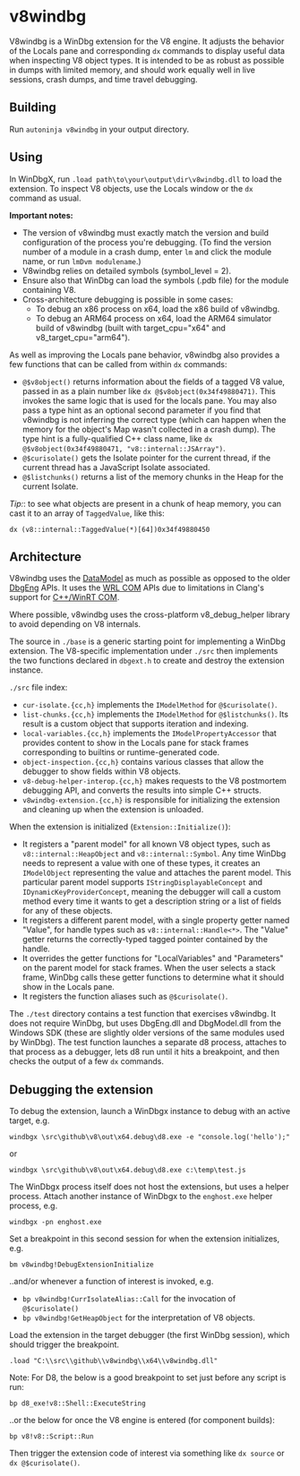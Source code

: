 # v8windbg

V8windbg is a WinDbg extension for the V8 engine. It adjusts the behavior of the
Locals pane and corresponding `dx` commands to display useful data when
inspecting V8 object types. It is intended to be as robust as possible in dumps
with limited memory, and should work equally well in live sessions, crash dumps,
and time travel debugging.

## Building

Run `autoninja v8windbg` in your output directory.

## Using

In WinDbgX, run `.load path\to\your\output\dir\v8windbg.dll` to load the
extension. To inspect V8 objects, use the Locals window or the `dx` command as
usual.

**Important notes:**

- The version of v8windbg must exactly match the version and build configuration
  of the process you're debugging. (To find the version number of a module in a
  crash dump, enter `lm` and click the module name, or run `lmDvm modulename`.)
- V8windbg relies on detailed symbols (symbol_level = 2).
- Ensure also that WinDbg can load the symbols (.pdb file) for the module
  containing V8.
- Cross-architecture debugging is possible in some cases:
  - To debug an x86 process on x64, load the x86 build of v8windbg.
  - To debug an ARM64 process on x64, load the ARM64 simulator build of v8windbg
    (built with target_cpu="x64" and v8_target_cpu="arm64").

As well as improving the Locals pane behavior, v8windbg also provides a few
functions that can be called from within `dx` commands:

- `@$v8object()` returns information about the fields of a tagged V8 value,
  passed in as a plain number like `dx @$v8object(0x34f49880471)`. This invokes
  the same logic that is used for the locals pane. You may also pass a type hint
  as an optional second parameter if you find that v8windbg is not inferring the
  correct type (which can happen when the memory for the object's Map wasn't
  collected in a crash dump). The type hint is a fully-qualified C++ class name,
  like `dx @$v8object(0x34f49880471, "v8::internal::JSArray")`.
- `@$curisolate()` gets the Isolate pointer for the current thread, if the
  current thread has a JavaScript Isolate associated.
- `@$listchunks()` returns a list of the memory chunks in the Heap for the
  current Isolate.

*Tip:*: to see what objects are present in a chunk of heap memory, you can cast
it to an array of `TaggedValue`, like this:

`dx (v8::internal::TaggedValue(*)[64])0x34f49880450`

## Architecture

V8windbg uses the [DataModel] as much as possible as opposed to the older
[DbgEng] APIs. It uses the [WRL COM] APIs due to limitations in Clang's support
for [C++/WinRT COM].

Where possible, v8windbg uses the cross-platform v8_debug_helper library to
avoid depending on V8 internals.

The source in `./base` is a generic starting point for implementing a WinDbg
extension. The V8-specific implementation under `./src` then implements the two
functions declared in `dbgext.h` to create and destroy the extension instance.

`./src` file index:

- `cur-isolate.{cc,h}` implements the `IModelMethod` for `@$curisolate()`.
- `list-chunks.{cc,h}` implements the `IModelMethod` for `@$listchunks()`. Its
  result is a custom object that supports iteration and indexing.
- `local-variables.{cc,h}` implements the `IModelPropertyAccessor` that provides
  content to show in the Locals pane for stack frames corresponding to builtins
  or runtime-generated code.
- `object-inspection.{cc,h}` contains various classes that allow the debugger to
  show fields within V8 objects.
- `v8-debug-helper-interop.{cc,h}` makes requests to the V8 postmortem debugging
  API, and converts the results into simple C++ structs.
- `v8windbg-extension.{cc,h}` is responsible for initializing the extension and
  cleaning up when the extension is unloaded.

When the extension is initialized (`Extension::Initialize()`):

- It registers a "parent model" for all known V8 object types, such as
  `v8::internal::HeapObject` and `v8::internal::Symbol`. Any time WinDbg needs
  to represent a value with one of these types, it creates an `IModelObject`
  representing the value and attaches the parent model. This particular parent
  model supports `IStringDisplayableConcept` and `IDynamicKeyProviderConcept`,
  meaning the debugger will call a custom method every time it wants to get a
  description string or a list of fields for any of these objects.
- It registers a different parent model, with a single property getter named
  "Value", for handle types such as `v8::internal::Handle<*>`. The "Value"
  getter returns the correctly-typed tagged pointer contained by the handle.
- It overrides the getter functions for "LocalVariables" and "Parameters" on the
  parent model for stack frames. When the user selects a stack frame, WinDbg
  calls these getter functions to determine what it should show in the Locals
  pane.
- It registers the function aliases such as `@$curisolate()`.

The `./test` directory contains a test function that exercises v8windbg. It does
not require WinDbg, but uses DbgEng.dll and DbgModel.dll from the Windows SDK
(these are slightly older versions of the same modules used by WinDbg). The test
function launches a separate d8 process, attaches to that process as a debugger,
lets d8 run until it hits a breakpoint, and then checks the output of a few `dx`
commands.

## Debugging the extension

To debug the extension, launch a WinDbgx instance to debug with an active
target, e.g.

`windbgx \src\github\v8\out\x64.debug\d8.exe -e "console.log('hello');"`

or

`windbgx \src\github\v8\out\x64.debug\d8.exe c:\temp\test.js`

The WinDbgx process itself does not host the extensions, but uses a helper
process. Attach another instance of WinDbgx to the `enghost.exe` helper process,
e.g.

`windbgx -pn enghost.exe`

Set a breakpoint in this second session for when the extension initializes, e.g.

`bm v8windbg!DebugExtensionInitialize`

..and/or whenever a function of interest is invoked, e.g.

 - `bp v8windbg!CurrIsolateAlias::Call` for the invocation of `@$curisolate()`
 - `bp v8windbg!GetHeapObject` for the interpretation of V8 objects.

Load the extension in the target debugger (the first WinDbg session), which
should trigger the breakpoint.

`.load "C:\\src\\github\\v8windbg\\x64\\v8windbg.dll"`

Note: For D8, the below is a good breakpoint to set just before any script is
run:

`bp d8_exe!v8::Shell::ExecuteString`

..or the below for once the V8 engine is entered (for component builds):

`bp v8!v8::Script::Run`

Then trigger the extension code of interest via something like `dx source` or
`dx @$curisolate()`.

[DataModel]: https://docs.microsoft.com/en-us/windows-hardware/drivers/debugger/data-model-cpp-overview
[DbgEng]: https://docs.microsoft.com/en-us/windows-hardware/drivers/debugger/writing-dbgeng-extension-code
[C++/WinRT COM]: https://docs.microsoft.com/en-us/windows/uwp/cpp-and-winrt-apis/consume-com
[WRL COM]: https://docs.microsoft.com/en-us/cpp/cppcx/wrl/windows-runtime-cpp-template-library-wrl?view=vs-2019
